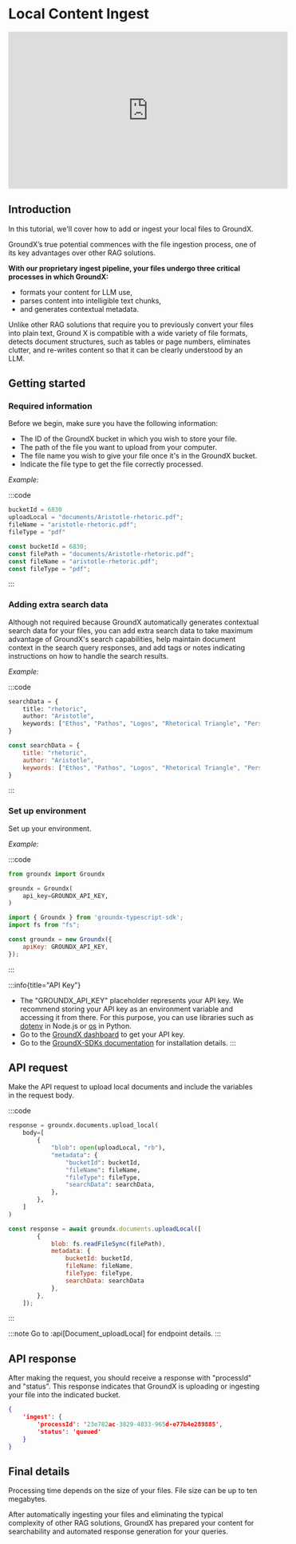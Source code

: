 # Local Content Ingest
<iframe width="560" height="315" src="https://www.youtube.com/embed/_iMVoB5paeY?si=h0pvy_F4Qoe0-7EF" title="YouTube video player" frameborder="0" allow="accelerometer; autoplay; clipboard-write; encrypted-media; gyroscope; picture-in-picture; web-share" allowfullscreen></iframe>

## Introduction

In this tutorial, we'll cover how to add or ingest your local files to GroundX.

GroundX’s true potential commences with the file ingestion process, one of its key advantages over other RAG solutions.

**With our proprietary ingest pipeline, your files undergo three critical processes in which GroundX:** 

- formats your content for LLM use, 
- parses content into intelligible text chunks, 
- and generates contextual metadata.

Unlike other RAG solutions that require you to previously convert your files into plain text, Ground X is compatible with a wide variety of file formats, detects document structures, such as tables or page numbers, eliminates clutter, and re-writes content so that it can be clearly understood by an LLM.

## Getting started

### Required information
Before we begin, make sure you have the following information:

- The ID of the GroundX bucket in which you wish to store your file.
- The path of the file you want to upload from your computer.
- The file name you wish to give your file once it's in the GroundX bucket.
- Indicate the file type to get the file correctly processed.

_Example:_

:::code

```python
bucketId = 6830
uploadLocal = "documents/Aristotle-rhetoric.pdf";
fileName = "aristotle-rhetoric.pdf";
fileType = "pdf"
```

```javascript
const bucketId = 6830;
const filePath = "documents/Aristotle-rhetoric.pdf";
const fileName = "aristotle-rhetoric.pdf";
const fileType = "pdf";
```

:::

### Adding extra search data
Although not required because GroundX automatically generates contextual search data for your files, you can add extra search data to take maximum advantage of GroundX's search capabilities, help maintain document context in the search query responses, and add tags or notes indicating instructions on how to handle the search results.

_Example:_

:::code

```python
searchData = {
    title: "rhetoric",
    author: "Aristotle",
    keywords: ["Ethos", "Pathos", "Logos", "Rhetorical Triangle", "Persuasion"]
}
```

```javascript
const searchData = {
    title: "rhetoric",
    author: "Aristotle",
    keywords: ["Ethos", "Pathos", "Logos", "Rhetorical Triangle", "Persuasion"]
}
```

:::

### Set up environment
Set up your environment.

_Example:_

:::code

```python
from groundx import Groundx

groundx = Groundx(
    api_key=GROUNDX_API_KEY,
)
```

```javascript
import { Groundx } from 'groundx-typescript-sdk';
import fs from "fs";

const groundx = new Groundx({
    apiKey: GROUNDX_API_KEY,
});
```

:::

:::info{title="API Key"}
- The "GROUNDX_API_KEY" placeholder represents your API key. We recommend storing your API key as an environment variable and accessing it from there. For this purpose, you can use libraries such as [dotenv](https://www.npmjs.com/package/dotenv) in Node.js or [os](https://docs.python.org/3/library/os.html#os.environ) in Python.
- Go to the [GroundX dashboard](https://dashboard.groundx.ai/auth/login) to get your API key.
- Go to the [GroundX-SDKs documentation](https://github.com/groundxai/groundx-sdks#groundx-sdks) for installation details.
:::

## API request
Make the API request to upload local documents and include the variables in the request body.

:::code

```python
response = groundx.documents.upload_local(
    body=[
        {
            "blob": open(uploadLocal, "rb"),
            "metadata": {
                "bucketId": bucketId,
                "fileName": fileName,
                "fileType": fileType,
                "searchData": searchData,
            },
        },
    ]
)
```

```javascript
const response = await groundx.documents.uploadLocal([
        {
            blob: fs.readFileSync(filePath),
            metadata: {
                bucketId: bucketId,
                fileName: fileName,
                fileType: fileType,
                searchData: searchData
            },
        },
    ]);
```

:::

:::note
Go to :api[Document_uploadLocal] for endpoint details.
:::

## API response

After making the request, you should receive a response with "processId" and "status". This response indicates that GroundX is uploading or ingesting your file into the indicated bucket.

```json
{
    'ingest': {
        'processId': '23e782ac-3829-4833-965d-e77b4e289885', 
        'status': 'queued'
    }
}
```

## Final details

Processing time depends on the size of your files. File size can be up to ten megabytes. 

After automatically ingesting your files and eliminating the typical complexity of other RAG solutions, GroundX has prepared your content for searchability and automated response generation for your queries.
